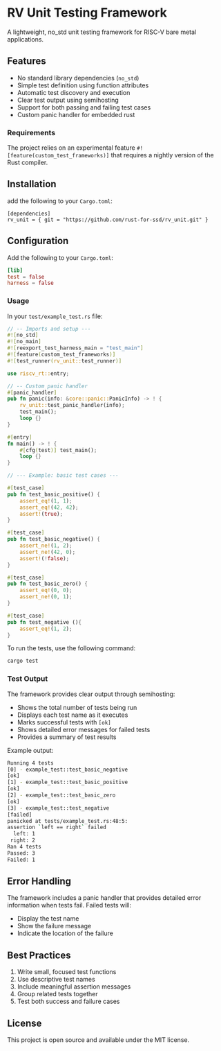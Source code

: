 # RV Unit Testing Framework

A lightweight, no_std unit testing framework for RISC-V bare metal applications.

## Features

- No standard library dependencies (`no_std`)
- Simple test definition using function attributes
- Automatic test discovery and execution
- Clear test output using semihosting
- Support for both passing and failing test cases
- Custom panic handler for embedded rust

### Requirements
The project relies on an experimental feature `#![feature(custom_test_frameworks)]` that requires a nightly version of the Rust compiler.

## Installation 
add the following to your `Cargo.toml`:
```
[dependencies]
rv_unit = { git = "https://github.com/rust-for-ssd/rv_unit.git" }
```

## Configuration
Add the following to your `Cargo.toml`:
```toml
[lib]
test = false
harness = false
```


### Usage
In your `test/example_test.rs` file:
```rust
// -- Imports and setup ---
#![no_std]
#![no_main]
#![reexport_test_harness_main = "test_main"]
#![feature(custom_test_frameworks)]
#![test_runner(rv_unit::test_runner)]

use riscv_rt::entry;

// -- Custom panic handler 
#[panic_handler]
pub fn panic(info: &core::panic::PanicInfo) -> ! {
    rv_unit::test_panic_handler(info);
    test_main();
    loop {}
}

#[entry]
fn main() -> ! {
    #[cfg(test)] test_main();
    loop {}
}

// --- Example: basic test cases ---

#[test_case]
pub fn test_basic_positive() {
    assert_eq!(1, 1);
    assert_eq!(42, 42);
    assert!(true);
}

#[test_case]
pub fn test_basic_negative() {
    assert_ne!(1, 2);
    assert_ne!(42, 0);
    assert!(!false);
}

#[test_case]
pub fn test_basic_zero() {
    assert_eq!(0, 0);
    assert_ne!(0, 1);
}

#[test_case]
pub fn test_negative (){
    assert_eq!(1, 2);
}

```

To run the tests, use the following command:

```bash
cargo test
```

### Test Output

The framework provides clear output through semihosting:

- Shows the total number of tests being run
- Displays each test name as it executes
- Marks successful tests with `[ok]`
- Shows detailed error messages for failed tests
- Provides a summary of test results


Example output:
```bash
Running 4 tests
[0] - example_test::test_basic_negative
[ok]
[1] - example_test::test_basic_positive
[ok]
[2] - example_test::test_basic_zero
[ok]
[3] - example_test::test_negative
[failed]
panicked at tests/example_test.rs:48:5:
assertion `left == right` failed
  left: 1
 right: 2
Ran 4 tests
Passed: 3
Failed: 1
```

## Error Handling

The framework includes a panic handler that provides detailed error information when tests fail. Failed tests will:

- Display the test name
- Show the failure message
- Indicate the location of the failure

## Best Practices

1. Write small, focused test functions
2. Use descriptive test names
3. Include meaningful assertion messages
4. Group related tests together
5. Test both success and failure cases

## License

This project is open source and available under the MIT license.
